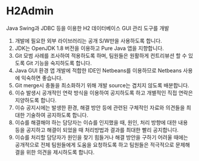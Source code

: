 # H2Admin
Java Swing과 JDBC 등을 이용한 H2 데이터베이스 GUI 관리 도구를 개발

1.	개발에 필요한 외부 라이브러리는 공개 S/W만을 사용하도록 합니다.
2.	JDK는 OpenJDK 1.8 버전을 이용하고 Pure Java 앱을 지향합니다.
3.	Git 모범 사례를 조사하여 적용하도록 하며, 팀원들은 원활하게 컨트리뷰션 할 수 있도록 Git 기능을 숙지하도록 합니다.
4.	Java GUI 환경 앱 개발에 적합한 IDE인 Netbeans를 이용하므로 Netbeans 사용에 익숙하면 좋습니다.
5.	Git merge시 충돌을 최소화하기 위해 개발 source는 겹치지 않도록 배분합니다.
6.	이슈 발생시 공개적인 연락 방식을 이용하여 공지하도록 하고 개별적인 직접 연락은 지양하도록 합니다.
7.	이슈 공지시에는 발생한 환경, 해결 방안 등에 관련된 구체적인 자료와 의견들을 최대한 기술하여 공지하도록 합니다.
8.	이슈를 해결해야 하는 담당자는 이슈를 인지했을 때, 원인, 처리 방향에 대한 내용 등을 공지하고 해결이 되었을 때 처리방법과 결과를 최대한 빨리 공지합니다.
9.	이슈를 처리할 담당자가 원인을 찾기 힘들거나 해결 방안을 구하기 어려울 때에는 공개적으로 전체 팀원들에게 도움을 요청하도록 하고 팀원들은 적극적으로 문제해결을 위한 의견을 제시하도록 합니다.
